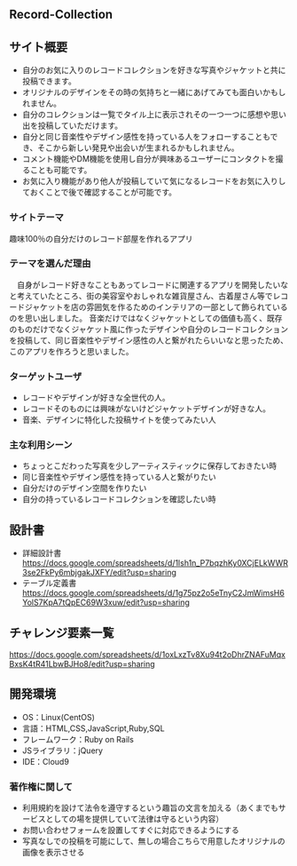 ## Record-Collection

## サイト概要
- 自分のお気に入りのレコードコレクションを好きな写真やジャケットと共に投稿できます。
- オリジナルのデザインをその時の気持ちと一緒にあげてみても面白いかもしれません。
- 自分のコレクションは一覧でタイル上に表示されその一つ一つに感想や思い出を投稿していただけます。
- 自分と同じ音楽性やデザイン感性を持っている人をフォローすることもでき、そこから新しい発見や出会いが生まれるかもしれません。
- コメント機能やDM機能を使用し自分が興味あるユーザーにコンタクトを撮ることも可能です。
- お気に入り機能があり他人が投稿していて気になるレコードをお気に入りしておくことで後で確認することが可能です。


### サイトテーマ
趣味100％の自分だけのレコード部屋を作れるアプリ

### テーマを選んだ理由
　自身がレコード好きなこともあってレコードに関連するアプリを開発したいなと考えていたところ、街の美容室やおしゃれな雑貨屋さん、古着屋さん等でレコードジャケットを店の雰囲気を作るためのインテリアの一部として飾られているのを思い出しました。
音楽だけではなくジャケットとしての価値も高く、既存のものだけでなくジャケット風に作ったデザインや自分のレコードコレクションを投稿して、同じ音楽性やデザイン感性の人と繋がれたらいいなと思ったため、このアプリを作ろうと思いました。

### ターゲットユーザ
- レコードやデザインが好きな全世代の人。
- レコードそのものには興味がないけどジャケットデザインが好きな人。
- 音楽、デザインに特化した投稿サイトを使ってみたい人

### 主な利用シーン
- ちょっとこだわった写真を少しアーティスティックに保存しておきたい時
- 同じ音楽性やデザイン感性を持っている人と繋がりたい
- 自分だけのデザイン空間を作りたい
- 自分の持っているレコードコレクションを確認したい時

## 設計書
- 詳細設計書
https://docs.google.com/spreadsheets/d/1lsh1n_P7bqzhKy0XCjELkWWR3se2FkPy6mbjgakJXFY/edit?usp=sharing
- テーブル定義書
https://docs.google.com/spreadsheets/d/1g75pz2o5eTnyC2JmWimsH6YolS7KpA7tQpEC69W3xuw/edit?usp=sharing

## チャレンジ要素一覧
https://docs.google.com/spreadsheets/d/1oxLxzTv8Xu94t2oDhrZNAFuMqxBxsK4tR41LbwBJHo8/edit?usp=sharing

## 開発環境
- OS：Linux(CentOS)
- 言語：HTML,CSS,JavaScript,Ruby,SQL
- フレームワーク：Ruby on Rails
- JSライブラリ：jQuery
- IDE：Cloud9

### 著作権に関して
- 利用規約を設けて法令を遵守するという趣旨の文言を加える（あくまでもサービスとしての場を提供していて法律は守るという内容）
- お問い合わせフォームを設置してすぐに対応できるようにする
- 写真なしでの投稿を可能にして、無しの場合こちらで用意したオリジナルの画像を表示させる
